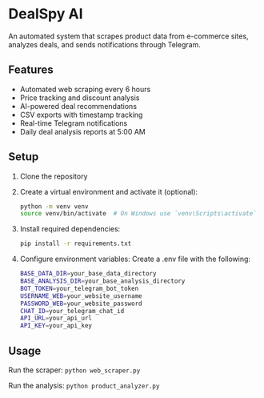 # DealSpy AI

An automated system that scrapes product data from e-commerce sites, analyzes deals, and sends notifications through Telegram.

## Features

- Automated web scraping every 6 hours
- Price tracking and discount analysis 
- AI-powered deal recommendations
- CSV exports with timestamp tracking
- Real-time Telegram notifications
- Daily deal analysis reports at 5:00 AM

## Setup

1. Clone the repository

2. Create a virtual environment and activate it (optional):
    ```sh
    python -m venv venv
    source venv/bin/activate  # On Windows use `venv\Scripts\activate`
    ```

3. Install required dependencies:
    ```sh
    pip install -r requirements.txt
    ```

4. Configure environment variables: Create a .env file with the following:
    ```sh
    BASE_DATA_DIR=your_base_data_directory
    BASE_ANALYSIS_DIR=your_base_analysis_directory
    BOT_TOKEN=your_telegram_bot_token
    USERNAME_WEB=your_website_username
    PASSWORD_WEB=your_website_password
    CHAT_ID=your_telegram_chat_id
    API_URL=your_api_url
    API_KEY=your_api_key
    ```

## Usage

Run the scraper:
    ```
    python web_scraper.py
    ```

Run the analysis:
    ```
    python product_analyzer.py
    ```